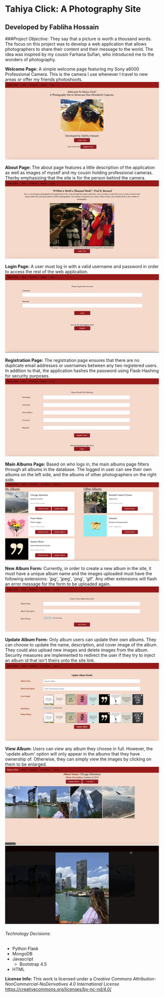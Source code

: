 # Tahiya Click: A Photography Site
## Developed by Fabliha Hossain

###*Project Objective:* They say that a picture is worth a thousand words. The focus on this project was to develop a web application that allows photographers to share their content and their message to the world. The idea was inspired by my cousin Farhana Sufian, who introduced me to the wonders of photography.

**Welcome Page:** A simple welcome page featuring my Sony a6000 Professional Camera. This is the camera I use whenever I travel to new areas or offer my friends photoshoots. 
![Scheme](application/static/site_images/Welcome_Page.png)

**About Page:** The about page features a little description of the application as well as images of myself and my cousin holding professional cameras. Therby emphasizing that the site is for the person behind the camera. 
![Scheme](application/static/site_images/About_Page.png)

**Login Page:** A user must log in with a valid username and password in order to access the rest of the web application. 
![Scheme](application/static/site_images/Login_Page.png)

**Registration Page:** The registration page ensures that there are no duplicate email addresses or usernames between any two registered users. In addition to that, the application hashes the password using Flask-Hashing for security purposes. 
![Scheme](application/static/site_images/Registration_Page.png)

**Main Albums Page:** Based on who logs in, the main albums page filters through all albums in the database. The logged in user can see their own albums on the left side, and the albums of other photographers on the right side. 
![Scheme](application/static/site_images/Main_Albums_Page.png)

**New Album Form:** Currently, in order to create a new album in the site, it must have a unique album name and the images uploaded must have the following extensions: 'jpg', 'jpeg', 'png', 'gif'. Any other extensions will flash an error message for the form to be uploaded again. 
![Scheme](application/static/site_images/New_Album_Form.png)

**Update Album Form:** Only album users can update their own albums. They can choose to update the name, description, and cover image of the album. They could also upload new images and delete images from the album. Security measures are implemented to redirect the user if they try to inject an album id that isn't theirs onto the site link. 
![Scheme](application/static/site_images/Update_Album_Form.png)

**View Album:** Users can view any album they choose in full. However, the 'update album' option will only appear in the albums that they have ownership of. Otherwise, they can simply view the images by clicking on them to be enlarged. 
![Scheme](application/static/site_images/View_Album_Page.png)
![Scheme](application/static/site_images/Enlarge_Example.png)

###### Technology Decisions:
* Python Flask
* MongoDB 
* Javascript
	* Bootstrap 4.5
* HTML 


**License Info:** This work is licensed under a *Creative Commons Attribution-NonCommercial-NoDerivatives 4.0 International License*
https://creativecommons.org/licenses/by-nc-nd/4.0/
